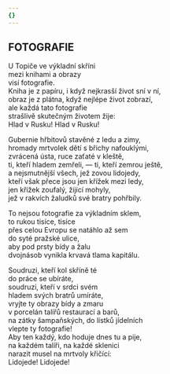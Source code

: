 ```yaml
---
{}
---
```


## FOTOGRAFIE  

U Topiče ve výkladní skříni  
mezi knihami a obrazy  
visí fotografie.  
Kniha je z papíru, i když nejkrasší život sní v ní,  
obraz je z plátna, když nejlépe život zobrazí,  
ale každá tato fotografie  
strašlivě skutečným životem žije:  
Hlad v Rusku! Hlad v Rusku!  

Gubernie hřbitovů stavěné z ledu a zimy,  
hromady mrtvolek dětí s břichy nafouklými,  
zvrácená ústa, ruce zaťaté v kleště,  
ti, kteří hladem zemřeli, — ti, kteří zemrou ještě,  
a nejsmutnější všech, jež zovou lidojedy,  
kteří však přece jsou jen křížek mezi ledy,  
jen křížek zoufalý, žijící mohyly,  
jež v rakvích žaludků své bratry pohřbily.  

To nejsou fotografie za výkladním sklem,  
to rukou tisíce, tisíce  
přes celou Evropu se natáhlo až sem  
do syté pražské ulice,  
aby pod prsty bídy a žalu  
dvojnásob vynikla krvavá tlama kapitálu.  

Soudruzi, kteří kol skříně té  
do práce se ubíráte,  
soudruzi, kteří v srdci svém  
hladem svých bratrů umíráte,  
vryjte ty obrazy bídy a zmaru  
v porcelán talířů restaurací a barů,  
na zátky šampaňských, do lístků jídelních  
vlepte ty fotografie!  
Aby ten každý, kdo hoduje dnes tu a pije,  
na každém talíři, na každé sklenici  
narazit musel na mrtvoly křičící:  
Lidojede! Lidojede!
